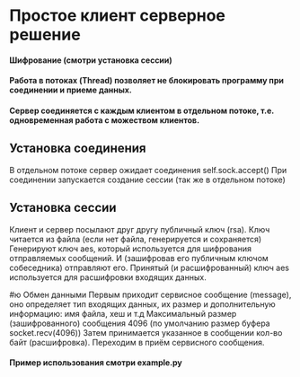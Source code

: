 # Простое клиент серверное решение
#### Шифрование (смотри установка сессии)
#### Работа в потоках (Thread) позволяет не блокировать программу при соединении и приеме данных.
#### Сервер соединяется с каждым клиентом в отдельном потоке, т.е. одновременная работа с можеством клиентов.




## Установка соединения
В отдельном потоке сервер ожидает соединения self.sock.accept()
При соединении запускается создание сессии (так же в отдельном потоке)

## Установка сессии
Клиент и сервер посылают друг другу публичный ключ (rsa).
Ключ читается из файла (если нет файла, генерируется и сохраняется)
Генерируют ключ aes, который используется для шифрования отправляемых сообщений.
И (зашифровав его публичным ключом собеседника) отправляют его.
Принятый (и расшифрованный) ключ aes используется для расшифровки входящих данных.

#ю Обмен данными
Первым приходит сервисное сообщение (message), оно определяет тип входящих данных,
их размер и дополнительную информацию: имя файла, хеш и т.д
Максимальный размер (зашифрованного) сообщения 4096 (по умолчанию размер буфера socket.recv(4096))
Затем принимается указанное в сообщении кол-во байт (расшифровка).
Переходим в приём сервисного сообщения.

#### Пример использования смотри example.py





